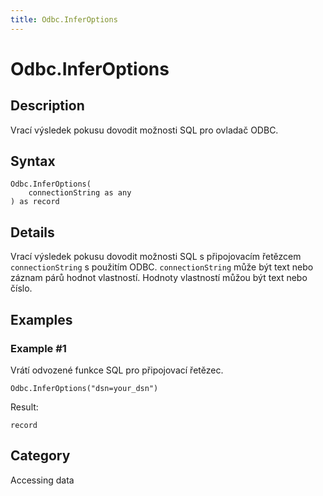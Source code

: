 ```yaml
---
title: Odbc.InferOptions
---
```


# Odbc.InferOptions


## Description

Vrací výsledek pokusu dovodit možnosti SQL pro ovladač ODBC.


## Syntax

```powerquery
Odbc.InferOptions(
    connectionString as any
) as record
```


## Details

Vrací výsledek pokusu dovodit možnosti SQL s připojovacím řetězcem <code>connectionString</code> s použitím ODBC. <code>connectionString</code> může být text nebo záznam párů hodnot vlastností. Hodnoty vlastností můžou být text nebo číslo.


## Examples

### Example #1 
Vrátí odvozené funkce SQL pro připojovací řetězec.
```powerquery
Odbc.InferOptions("dsn=your_dsn")
```

Result: 
```powerquery
record
```




## Category
Accessing data
